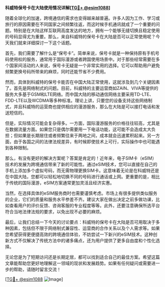 **科威特保号卡在大陆使用情况详解[[TG💪+ @esim1088](https://t.me/s/esim1088)]**

随着全球化的加速，跨境通信的需求也变得越来越普遍。许多人因为工作、学习或旅行的原因需要在不同国家之间频繁往返，而这时候手机通讯就成了一个重要的问题。特别是在大陆这样互联网高度发达的地方，拥有一个能够无缝切换且稳定使用的号码显得尤为重要。那么，来自科威特的保号卡在大陆是否可以正常使用呢？今天我们就来详细探讨一下这个话题。

首先，我们需要了解什么是“保号卡”。简单来说，保号卡就是一种保持原有手机号码使用权的服务，通常用于国际漫游或者跨国使用场景中。对于那些经常需要在多个国家间活动的人来说，保号卡无疑是一个非常实用的选择。它可以帮助用户避免频繁更换号码所带来的麻烦，同时还能节省不少费用。

然而，具体到科威特的保号卡能否在中国大陆正常使用，这就涉及到几个关键因素了。首先是网络制式的问题。目前，科威特的主要运营商如ZAIN、VIVA等提供的服务大多基于GSM和LTE网络。而中国大陆的移动通信网络主要采用TD-LTE、FDD-LTE以及WCDMA等多种标准。理论上讲，只要您的设备支持这些网络制式，并且科威特的运营商也提供相应的漫游服务，那么在大陆是可以接打电话和发送短信的。

但是，实际情况可能会复杂得多。一方面，国际漫游服务的价格往往较高，尤其是在数据流量方面。如果您只是偶尔需要用一下电话功能，这可能不会造成太大负担；但如果是长期居住或者频繁往来于两地之间，成本就会迅速累积起来。另一方面，由于各国之间的法律法规差异，有时候即使技术上可行，实际操作中也可能遇到各种限制。

那么，有没有更好的解决方案呢？答案是肯定的！近年来，电子SIM卡（eSIM）技术的发展为跨境通信带来了新的可能性。通过eSIM技术，您可以直接在自己的手机上添加多个虚拟号码，而无需物理更换SIM卡。这意味着无论是在科威特还是在中国大陆，您都可以轻松地切换不同的号码进行通话或上网。更重要的是，相比于传统的国际漫游，eSIM方案通常更加灵活且经济实惠。

当然，在选择具体的eSIM服务商时也需要谨慎考虑。市场上有很多提供类似服务的企业，它们的质量和服务水平参差不齐。建议大家在做出决定之前多做功课，比如查看用户的评价反馈、咨询客服的专业程度等等。此外，还要注意确保所选平台符合当地法律法规的要求，以免出现不必要的麻烦。

最后，让我们总结一下今天的讨论要点：科威特的保号卡在大陆是否可用取决于多种因素，包括但不限于网络制式兼容性、运营商的合作关系以及个人需求等。如果您希望获得更便捷高效的跨境通信体验，不妨尝试一下新兴的eSIM技术。这种创新方式不仅解决了传统方法中的诸多痛点，还为用户提供了更多自由度和个性化选择。

无论您是为了短期访问还是长期定居，都可以找到适合自己的最佳方案。希望这篇文章能帮助您更好地理解这一领域的现状和发展趋势。如果有任何疑问或需要进一步的帮助，请随时留言交流！

[[TG💪+ @esim1088](https://t.me/s/esim1088) ![Image](https://i.postimg.cc/4NQfJmqS/Snipaste-2025-05-13-00-14-12.png)]